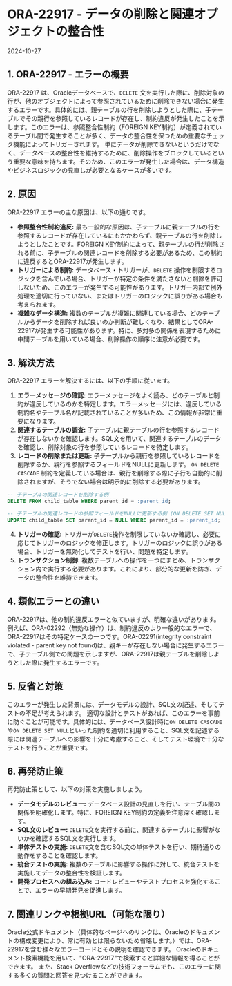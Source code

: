 # ORA-22917 - データの削除と関連オブジェクトの整合性

2024-10-27

## 1. ORA-22917 - エラーの概要

ORA-22917 は、Oracleデータベースで、`DELETE` 文を実行した際に、削除対象の行が、他のオブジェクトによって参照されているために削除できない場合に発生するエラーです。具体的には、親テーブルの行を削除しようとした際に、子テーブルでその親行を参照しているレコードが存在し、制約違反が発生したことを示します。このエラーは、参照整合性制約（FOREIGN KEY制約）が定義されているテーブル間で発生することが多く、データの整合性を保つための重要なチェック機能によってトリガーされます。  単にデータが削除できないというだけでなく、データベースの整合性を維持するために、削除操作をブロックしているという重要な意味を持ちます。そのため、このエラーが発生した場合は、データ構造やビジネスロジックの見直しが必要となるケースが多いです。


## 2. 原因

ORA-22917 エラーの主な原因は、以下の通りです。

* **参照整合性制約違反:**  最も一般的な原因は、子テーブルに親テーブルの行を参照するレコードが存在しているにもかかわらず、親テーブルの行を削除しようとしたことです。FOREIGN KEY制約によって、親テーブルの行が削除される前に、子テーブルの関連レコードを削除する必要があるため、この制約に違反するとORA-22917が発生します。
* **トリガーによる制約:**  データベース・トリガーが、`DELETE` 操作を制限するロジックを含んでいる場合、トリガーが特定の条件を満たさないと削除を許可しないため、このエラーが発生する可能性があります。トリガー内部で例外処理を適切に行っていない、またはトリガーのロジックに誤りがある場合も考えられます。
* **複雑なデータ構造:** 複数のテーブルが複雑に関連している場合、どのテーブルからデータを削除すれば良いのか判断が難しくなり、結果としてORA-22917が発生する可能性があります。特に、多対多の関係を表現するために中間テーブルを用いている場合、削除操作の順序に注意が必要です。


## 3. 解決方法

ORA-22917 エラーを解決するには、以下の手順に従います。

1. **エラーメッセージの確認:** エラーメッセージをよく読み、どのテーブルと制約が違反しているのかを特定します。エラーメッセージには、違反している制約名やテーブル名が記載されていることが多いため、この情報が非常に重要になります。
2. **関連するテーブルの調査:** 子テーブルに親テーブルの行を参照するレコードが存在しないかを確認します。SQL文を用いて、関連するテーブルのデータを確認し、削除対象の行を参照しているレコードを特定します。
3. **レコードの削除または更新:** 子テーブルから親行を参照しているレコードを削除するか、親行を参照するフィールドをNULLに更新します。 `ON DELETE CASCADE` 制約を定義している場合は、親行を削除する際に子行も自動的に削除されますが、そうでない場合は明示的に削除する必要があります。
```sql
-- 子テーブルの関連レコードを削除する例
DELETE FROM child_table WHERE parent_id = :parent_id;

-- 子テーブルの関連レコードの参照フィールドをNULLに更新する例 (ON DELETE SET NULL制約が必要)
UPDATE child_table SET parent_id = NULL WHERE parent_id = :parent_id;
```
4. **トリガーの確認:** トリガーが`DELETE`操作を制限していないか確認し、必要に応じてトリガーのロジックを修正します。トリガーのロジックに誤りがある場合、トリガーを無効化してテストを行い、問題を特定します。
5. **トランザクション制御:**  複数テーブルへの操作を一つにまとめ、トランザクション内で実行する必要があります。これにより、部分的な更新を防ぎ、データの整合性を維持できます。


## 4. 類似エラーとの違い

ORA-22917は、他の制約違反エラーと似ていますが、明確な違いがあります。例えば、ORA-02292（無効な操作）は、制約違反のより一般的なエラーで、ORA-22917はその特定ケースの一つです。ORA-02291(integrity constraint violated - parent key not found)は、親キーが存在しない場合に発生するエラーで、子テーブル側での問題を示しますが、ORA-22917は親テーブルを削除しようとした際に発生するエラーです。


## 5. 反省と対策

このエラーが発生した背景には、データモデルの設計、SQL文の記述、そしてテストの不足が考えられます。  適切な設計とテストがあれば、このエラーを事前に防ぐことが可能です。具体的には、データベース設計時に`ON DELETE CASCADE`や`ON DELETE SET NULL`といった制約を適切に利用すること、SQL文を記述する際には関連テーブルへの影響を十分に考慮すること、そしてテスト環境で十分なテストを行うことが重要です。


## 6. 再発防止策

再発防止策として、以下の対策を実施しましょう。

* **データモデルのレビュー:** データベース設計の見直しを行い、テーブル間の関係を明確化します。特に、FOREIGN KEY制約の定義を注意深く確認します。
* **SQL文のレビュー:** `DELETE`文を実行する前に、関連するテーブルに影響がないかを確認するSQL文を実行します。
* **単体テストの実施:**  `DELETE`文を含むSQL文の単体テストを行い、期待通りの動作をすることを確認します。
* **統合テストの実施:** 複数のテーブルに影響する操作に対して、統合テストを実施してデータの整合性を検証します。
* **開発プロセスへの組み込み:** コードレビューやテストプロセスを強化することで、エラーの早期発見を促進します。


## 7. 関連リンクや根拠URL（可能な限り）

Oracle公式ドキュメント（具体的なページへのリンクは、Oracleのドキュメントの構成変更により、常に有効とは限らないため省略します。）では、ORA-22917を含む様々なエラーコードとその説明を確認できます。  Oracleのドキュメント検索機能を用いて、"ORA-22917"で検索すると詳細な情報を得ることができます。  また、Stack Overflowなどの技術フォーラムでも、このエラーに関する多くの質問と回答を見つけることができます。